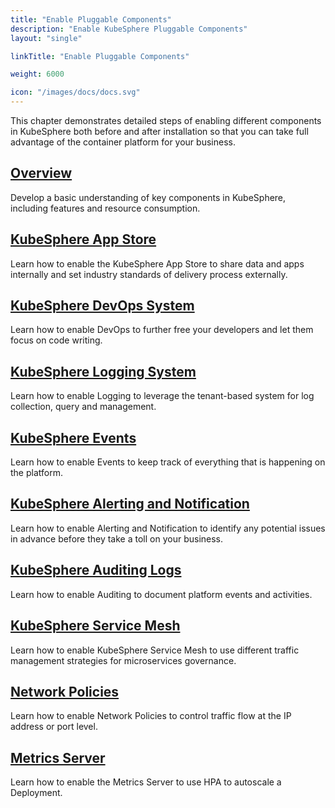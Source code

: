 ```yaml
---
title: "Enable Pluggable Components"
description: "Enable KubeSphere Pluggable Components"
layout: "single"

linkTitle: "Enable Pluggable Components"

weight: 6000

icon: "/images/docs/docs.svg"
---
```


This chapter demonstrates detailed steps of enabling different components in KubeSphere both before and after installation so that you can take full advantage of the container platform for your business.

## [Overview](../pluggable-components/overview/)

Develop a basic understanding of key components in KubeSphere, including features and resource consumption.

## [KubeSphere App Store](../pluggable-components/app-store/)

Learn how to enable the KubeSphere App Store to share data and apps internally and set industry standards of delivery process externally.

## [KubeSphere DevOps System](../pluggable-components/devops/)

Learn how to enable DevOps to further free your developers and let them focus on code writing.

## [KubeSphere Logging System](../pluggable-components/logging/)

Learn how to enable Logging to leverage the tenant-based system for log collection, query and management.

## [KubeSphere Events](../pluggable-components/events/)

Learn how to enable Events to keep track of everything that is happening on the platform.

## [KubeSphere Alerting and Notification](../pluggable-components/alerting-notification/)

Learn how to enable Alerting and Notification to identify any potential issues in advance before they take a toll on your business.

## [KubeSphere Auditing Logs](../pluggable-components/auditing-logs/)

Learn how to enable Auditing to document platform events and activities. 

## [KubeSphere Service Mesh](../pluggable-components/service-mesh/)

Learn how to enable KubeSphere Service Mesh to use different traffic management strategies for microservices governance.

## [Network Policies](../pluggable-components/network-policy/)

Learn how to enable Network Policies to control traffic flow at the IP address or port level.

## [Metrics Server](../pluggable-components/metrics-server/)

Learn how to enable the Metrics Server to use HPA to autoscale a Deployment.